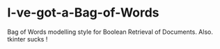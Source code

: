 # I-ve-got-a-Bag-of-Words
Bag of Words modelling style for Boolean Retrieval of Documents. Also. tkinter sucks !
